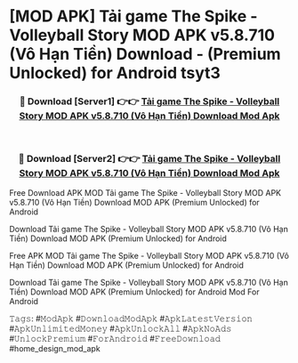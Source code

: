 # [MOD APK] Tải game The Spike - Volleyball Story MOD APK v5.8.710 (Vô Hạn Tiền) Download - (Premium Unlocked) for Android tsyt3



<div align="center">
<h3>🔴 Download [Server1] 👉👉 <a href="https://momento.my/?title=Tải_game_The_Spike_-_Volleyball_Story_MOD_APK_v5.8.710_(Vô_Hạn_Tiền)_Download">Tải game The Spike - Volleyball Story MOD APK v5.8.710 (Vô Hạn Tiền) Download Mod Apk</a></h3><br>

<h3>🔴 Download [Server2] 👉👉 <a href="https://momento.my/?title=Tải_game_The_Spike_-_Volleyball_Story_MOD_APK_v5.8.710_(Vô_Hạn_Tiền)_Download">Tải game The Spike - Volleyball Story MOD APK v5.8.710 (Vô Hạn Tiền) Download Mod Apk</a></h3>
</div>



Free Download APK MOD Tải game The Spike - Volleyball Story MOD APK v5.8.710 (Vô Hạn Tiền) Download MOD APK (Premium Unlocked) for Android

Download Tải game The Spike - Volleyball Story MOD APK v5.8.710 (Vô Hạn Tiền) Download MOD APK (Premium Unlocked) for Android

Free APK MOD Tải game The Spike - Volleyball Story MOD APK v5.8.710 (Vô Hạn Tiền) Download MOD APK (Premium Unlocked) for Android

Download Tải game The Spike - Volleyball Story MOD APK v5.8.710 (Vô Hạn Tiền) Download MOD APK (Premium Unlocked) for Android Mod For Android

𝚃𝚊𝚐𝚜: #𝙼𝚘𝚍𝙰𝚙𝚔 #𝙳𝚘𝚠𝚗𝚕𝚘𝚊𝚍𝙼𝚘𝚍𝙰𝚙𝚔 #𝙰𝚙𝚔𝙻𝚊𝚝𝚎𝚜𝚝𝚅𝚎𝚛𝚜𝚒𝚘𝚗 #𝙰𝚙𝚔𝚄𝚗𝚕𝚒𝚖𝚒𝚝𝚎𝚍𝙼𝚘𝚗𝚎𝚢 #𝙰𝚙𝚔𝚄𝚗𝚕𝚘𝚌𝚔𝙰𝚕𝚕 #𝙰𝚙𝚔𝙽𝚘𝙰𝚍𝚜 #𝚄𝚗𝚕𝚘𝚌𝚔𝙿𝚛𝚎𝚖𝚒𝚞𝚖 #𝙵𝚘𝚛𝙰𝚗𝚍𝚛𝚘𝚒𝚍 #𝙵𝚛𝚎𝚎𝙳𝚘𝚠𝚗𝚕𝚘𝚊𝚍 #home_design_mod_apk
